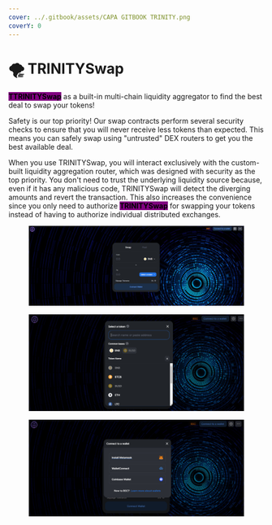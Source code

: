 ```yaml
---
cover: ../.gitbook/assets/CAPA GITBOOK TRINITY.png
coverY: 0
---
```


# 🌪 TRINITYSwap

<mark style="background-color:purple;">**TTRINITYSwap**</mark> as a built-in multi-chain liquidity aggregator to find the best deal to swap your tokens!

Safety is our top priority! Our swap contracts perform several security checks to ensure that you will never receive less tokens than expected. This means you can safely swap using "untrusted" DEX routers to get you the best available deal.

When you use TRINITYSwap, you will interact exclusively with the custom-built liquidity aggregation router, which was designed with security as the top priority. You don't need to trust the underlying liquidity source because, even if it has any malicious code, TRINITYSwap will detect the diverging amounts and revert the transaction. This also increases the convenience since you only need to authorize <mark style="background-color:purple;">**TRINITYSwap**</mark> for swapping your tokens instead of having to authorize individual distributed exchanges.

<figure><img src="../.gitbook/assets/SWAP (1).PNG" alt=""><figcaption></figcaption></figure>

<figure><img src="../.gitbook/assets/swap 2.PNG" alt=""><figcaption></figcaption></figure>

<figure><img src="../.gitbook/assets/swap 3.PNG" alt=""><figcaption></figcaption></figure>
